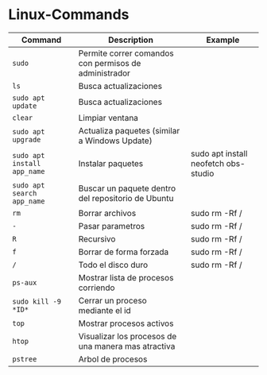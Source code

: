 # Linux-Commands
| Command | Description | Example |
| --- | ----- | ----- |
| `sudo` | Permite correr comandos con permisos  de administrador |
| `ls` | Busca actualizaciones |
| `sudo apt update` | Busca actualizaciones |
| `clear ` | Limpiar ventana |
| `sudo apt upgrade` | Actualiza paquetes (similar a Windows Update) |
| `sudo apt install app_name` | Instalar paquetes |sudo apt install neofetch obs-studio |
| `sudo apt search app_name` | Buscar un paquete dentro del repositorio de Ubuntu |
| `rm ` | Borrar archivos | sudo rm -Rf / |
| `-` | Pasar parametros | sudo rm -Rf / |
| `R ` | Recursivo | sudo rm -Rf / |
| `f` | Borrar de forma forzada | sudo rm -Rf / |
| `/ ` | Todo el disco duro | sudo rm -Rf / |
| `ps-aux` | Mostrar lista de procesos corriendo |
| `sudo kill -9 *ID* ` | Cerrar un proceso mediante el id |
| `top` | Mostrar procesos activos |
| `htop ` | Visualizar los procesos de una manera mas atractiva |
| `pstree` | Arbol de procesos  |
